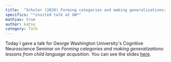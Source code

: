 ```yaml
---
title:  "Schuler (2020) Forming categories and making generalizations: lessons from child language acquisition"
specifics: "*invited talk at GW*"
mathjax: true
author: katie
category: Talk
---
```


Today I gave a talk for George Washington University's Cognitive Neuroscience Seminar on *Forming categories and making generalizations: lessons from child language acqusition*. You can see the slides [here](). 
